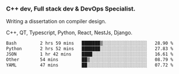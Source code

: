 <h3>C++ dev, Full stack dev & DevOps Specialist.</h3>
<p>Writing a dissertation on compiler design. <p>
<p>C++, QT, Typescript, Python, React, NestJs, Django.</p>

<!--START_SECTION:waka-->

```txt
Bash         2 hrs 59 mins   ███████▒░░░░░░░░░░░░░░░░░   28.90 %
Python       2 hrs 52 mins   ███████░░░░░░░░░░░░░░░░░░   27.83 %
JSON         1 hr 42 mins    ████░░░░░░░░░░░░░░░░░░░░░   16.61 %
Other        54 mins         ██▒░░░░░░░░░░░░░░░░░░░░░░   08.79 %
YAML         47 mins         ██░░░░░░░░░░░░░░░░░░░░░░░   07.72 %
```

<!--END_SECTION:waka-->
